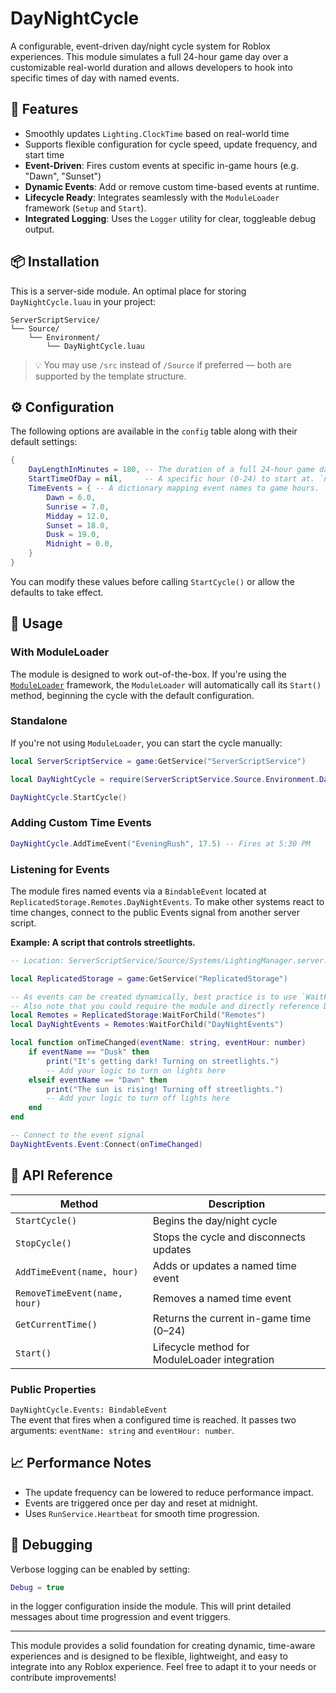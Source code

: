 # DayNightCycle

A configurable, event-driven day/night cycle system for Roblox experiences. This module simulates a full 24-hour game day over a customizable real-world duration and allows developers to hook into specific times of day with named events.

## 🚀 Features

- Smoothly updates `Lighting.ClockTime` based on real-world time
- Supports flexible configuration for cycle speed, update frequency, and start time
- **Event-Driven**: Fires custom events at specific in-game hours (e.g. "Dawn", "Sunset")
- **Dynamic Events**: Add or remove custom time-based events at runtime.
- **Lifecycle Ready**: Integrates seamlessly with the `ModuleLoader` framework (`Setup` and `Start`).
- **Integrated Logging**: Uses the `Logger` utility for clear, toggleable debug output.

## 📦 Installation

This is a server-side module. An optimal place for storing `DayNightCycle.luau` in your project:

```
ServerScriptService/
└── Source/
    └── Environment/
        └── DayNightCycle.luau
```


> 💡 You may use `/src` instead of `/Source` if preferred — both are supported by the template structure.

## ⚙️ Configuration

The following options are available in the `config` table along with their default settings:

```lua
{
    DayLengthInMinutes = 180, -- The duration of a full 24-hour game day in real-world minutes.
    StartTimeOfDay = nil,     -- A specific hour (0-24) to start at. `nil` uses current `Lighting` time.
    TimeEvents = { -- A dictionary mapping event names to game hours.
        Dawn = 6.0,
        Sunrise = 7.0,
        Midday = 12.0,
        Sunset = 18.0,
        Dusk = 19.0,
        Midnight = 0.0,
    }
}
```

You can modify these values before calling `StartCycle()` or allow the defaults to take effect.

## 🧠 Usage

### With ModuleLoader
The module is designed to work out-of-the-box. If you're using the [`ModuleLoader`](/PublicModules/ModularFramework/) framework, the `ModuleLoader` will automatically call its `Start()` method, beginning the cycle with the default configuration.

### Standalone
If you're not using `ModuleLoader`, you can start the cycle manually:

```lua
local ServerScriptService = game:GetService("ServerScriptService")

local DayNightCycle = require(ServerScriptService.Source.Environment.DayNightCycle)

DayNightCycle.StartCycle()
```

### Adding Custom Time Events
```lua
DayNightCycle.AddTimeEvent("EveningRush", 17.5) -- Fires at 5:30 PM
```

### Listening for Events
The module fires named events via a `BindableEvent` located at `ReplicatedStorage.Remotes.DayNightEvents`. To make other systems react to time changes, connect to the public Events signal from another server script.

**Example: A script that controls streetlights.**
```lua
-- Location: ServerScriptService/Source/Systems/LightingManager.server.luau

local ReplicatedStorage = game:GetService("ReplicatedStorage")

-- As events can be created dynamically, best practice is to use `WaitForChild` here.
-- Also note that you could require the module and directly reference DayNightCycle.Events.
local Remotes = ReplicatedStorage:WaitForChild("Remotes")
local DayNightEvents = Remotes:WaitForChild("DayNightEvents")

local function onTimeChanged(eventName: string, eventHour: number)
    if eventName == "Dusk" then
        print("It's getting dark! Turning on streetlights.")
        -- Add your logic to turn on lights here
    elseif eventName == "Dawn" then
        print("The sun is rising! Turning off streetlights.")
        -- Add your logic to turn off lights here
    end
end

-- Connect to the event signal
DayNightEvents.Event:Connect(onTimeChanged)
```

## 🔧 API Reference

| Method                        | Description                                   |
|-------------------------------|-----------------------------------------------|
| `StartCycle()`                | Begins the day/night cycle                    |
| `StopCycle()`                 | Stops the cycle and disconnects updates       |
| `AddTimeEvent(name, hour)`    | Adds or updates a named time event            |
| `RemoveTimeEvent(name, hour)` | Removes a named time event                    |
| `GetCurrentTime()`            | Returns the current in-game time (0–24)       |
| `Start()`                     | Lifecycle method for ModuleLoader integration |

### Public Properties
`DayNightCycle.Events: BindableEvent`  
The event that fires when a configured time is reached. It passes two arguments: `eventName: string` and `eventHour: number`.

## 📈 Performance Notes
- The update frequency can be lowered to reduce performance impact.
- Events are triggered once per day and reset at midnight.
- Uses `RunService.Heartbeat` for smooth time progression.

## 🧪 Debugging
Verbose logging can be enabled by setting:

```lua
Debug = true
```
in the logger configuration inside the module. This will print detailed messages about time progression and event triggers.

---

This module provides a solid foundation for creating dynamic, time-aware experiences and is designed to be flexible, lightweight, and easy to integrate into any Roblox experience. Feel free to adapt it to your needs or contribute improvements!
